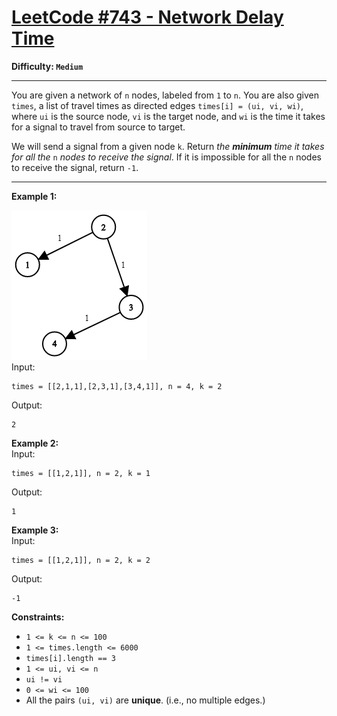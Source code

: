 # [LeetCode #743 - Network Delay Time](https://leetcode.com/problems/network-delay-time/)

**Difficulty: `Medium`**

---

You are given a network of ``n`` nodes, labeled from `1` to `n`. You are also given `times`, a list of travel times as directed edges `times[i] = (ui, vi, wi)`, where `ui` is the source node, `vi` is the target node, and `wi` is the time it takes for a signal to travel from source to target.

We will send a signal from a given node `k`. Return *the* ***minimum*** *time it takes for all the* `n` *nodes to receive the signal*. If it is impossible for all the `n` nodes to receive the signal, return `-1`.

---

**Example 1:**  

![Example 1](./Network_delay_time.png)  
Input:
```
times = [[2,1,1],[2,3,1],[3,4,1]], n = 4, k = 2
```
Output:
```
2
```

**Example 2:**  
Input:
```
times = [[1,2,1]], n = 2, k = 1
```
Output:
```
1
```

**Example 3:**  
Input:
```
times = [[1,2,1]], n = 2, k = 2
```
Output:
```
-1
```

**Constraints:**
- `1 <= k <= n <= 100`
- `1 <= times.length <= 6000`
- `times[i].length == 3`
- `1 <= ui, vi <= n`
- `ui != vi`
- `0 <= wi <= 100`
- All the pairs `(ui, vi)` are **unique**. (i.e., no multiple edges.)
